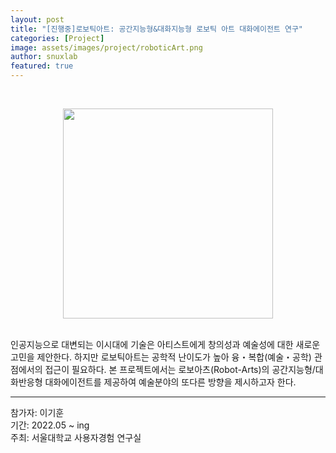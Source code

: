 ```yaml
---
layout: post
title: "[진행중]로보틱아트: 공간지능형&대화지능형 로보틱 아트 대화에이전트 연구"
categories: [Project]
image: assets/images/project/roboticArt.png
author: snuxlab
featured: true
---
```


<p>
<br>
<p align="center"><img src="{{site.baseurl}}/assets/images/project/roboticArt.png" style="width: 35vw;"></p>
<br>
인공지능으로 대변되는 이시대에 기술은 아티스트에게 창의성과 예술성에 대한 새로운 고민을 제안한다. 하지만 로보틱아트는 공학적 난이도가 높아 융・복합(예술・공학) 관점에서의 접근이 필요하다. 본 프로젝트에서는 로보아츠(Robot-Arts)의 공간지능형/대화반응형 대화에이전트를 제공하여 예술분야의 또다른 방향을 제시하고자 한다.
<br>
</p>

<hr>
참가자: 이기훈 <br>
기간: 2022.05 ~ ing<br>
주최: 서울대학교 사용자경험 연구실
